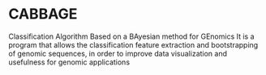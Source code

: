  # CABBAGE
 Classification Algorithm Based on a BAyesian method for GEnomics
 It is a program that allows the classification feature extraction and bootstrapping of genomic sequences, in order to improve data visualization and usefulness for genomic applications 

